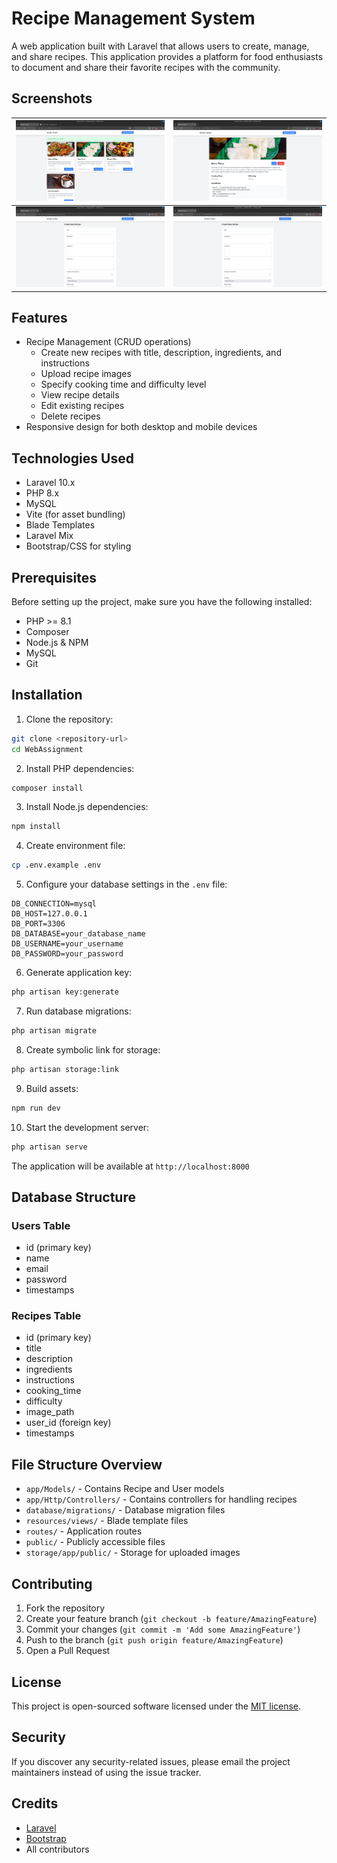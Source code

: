 # Recipe Management System

A web application built with Laravel that allows users to create, manage, and share recipes. This application provides a platform for food enthusiasts to document and share their favorite recipes with the community.

## Screenshots

| <img src="./screenshots/Screenshot from 2025-05-26 11-32-45.png"> | <img src="./screenshots/Screenshot from 2025-05-26 11-27-56.png"> |
|---|---|
| <img src="./screenshots/Screenshot from 2025-05-26 11-29-15.png"> | <img src="./screenshots/Screenshot from 2025-05-26 11-29-15.png"> |


## Features

- Recipe Management (CRUD operations)
  - Create new recipes with title, description, ingredients, and instructions
  - Upload recipe images
  - Specify cooking time and difficulty level
  - View recipe details
  - Edit existing recipes
  - Delete recipes
- Responsive design for both desktop and mobile devices

## Technologies Used

- Laravel 10.x
- PHP 8.x
- MySQL
- Vite (for asset bundling)
- Blade Templates
- Laravel Mix
- Bootstrap/CSS for styling

## Prerequisites

Before setting up the project, make sure you have the following installed:
- PHP >= 8.1
- Composer
- Node.js & NPM
- MySQL
- Git

## Installation

1. Clone the repository:
```bash
git clone <repository-url>
cd WebAssignment
```

2. Install PHP dependencies:
```bash
composer install
```

3. Install Node.js dependencies:
```bash
npm install
```

4. Create environment file:
```bash
cp .env.example .env
```

5. Configure your database settings in the `.env` file:
```
DB_CONNECTION=mysql
DB_HOST=127.0.0.1
DB_PORT=3306
DB_DATABASE=your_database_name
DB_USERNAME=your_username
DB_PASSWORD=your_password
```

6. Generate application key:
```bash
php artisan key:generate
```

7. Run database migrations:
```bash
php artisan migrate
```

8. Create symbolic link for storage:
```bash
php artisan storage:link
```

9. Build assets:
```bash
npm run dev
```

10. Start the development server:
```bash
php artisan serve
```

The application will be available at `http://localhost:8000`

## Database Structure

### Users Table
- id (primary key)
- name
- email
- password
- timestamps

### Recipes Table
- id (primary key)
- title
- description
- ingredients
- instructions
- cooking_time
- difficulty
- image_path
- user_id (foreign key)
- timestamps

## File Structure Overview

- `app/Models/` - Contains Recipe and User models
- `app/Http/Controllers/` - Contains controllers for handling recipes
- `database/migrations/` - Database migration files
- `resources/views/` - Blade template files
- `routes/` - Application routes
- `public/` - Publicly accessible files
- `storage/app/public/` - Storage for uploaded images

## Contributing

1. Fork the repository
2. Create your feature branch (`git checkout -b feature/AmazingFeature`)
3. Commit your changes (`git commit -m 'Add some AmazingFeature'`)
4. Push to the branch (`git push origin feature/AmazingFeature`)
5. Open a Pull Request

## License

This project is open-sourced software licensed under the [MIT license](https://opensource.org/licenses/MIT).

## Security

If you discover any security-related issues, please email the project maintainers instead of using the issue tracker.

## Credits

- [Laravel](https://laravel.com)
- [Bootstrap](https://getbootstrap.com)
- All contributors